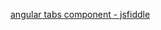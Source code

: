 [angular tabs component - jsfiddle](https://jsfiddle.net/fz6fa21a/embedded/html,js,css,result/dark/)
